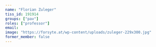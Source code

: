 ```yaml
---
name: "Florian Zuleger"
tiss_id: 191914
groups: ["pav"]
roles: ["professor"]
email:
image: "https://forsyte.at/wp-content/uploads/zuleger-229x300.jpg"
former_member: false
---
```


<!--
Your custom content goes here.
-->